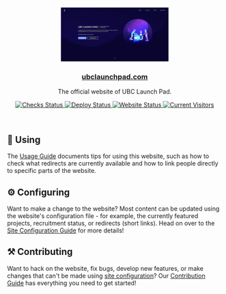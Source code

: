 <p align="center">
  <a href="https://ubclaunchpad.com">
    <img src="./.static/homepage.png" width="50%" alt="homepage"/>
  </a>
</p>

<h3 align="center">
  <a href="https://ubclaunchpad.com">ubclaunchpad.com</a>
</h3>

<p align="center">
  The official website of UBC Launch Pad.
</p>

<p align="center">
  <a href="https://github.com/ubclaunchpad/ubclaunchpad.com/actions?workflow=Checks">
    <img src="https://github.com/ubclaunchpad/ubclaunchpad.com/workflows/Checks/badge.svg"
      alt="Checks Status" />
  </a>
  <a href="https://app.netlify.com/sites/ubclaunchpad/deploys">
    <img src="https://api.netlify.com/api/v1/badges/63f72100-a34c-4ad7-b47c-8b85c179202f/deploy-status"
      alt="Deploy Status" />
  </a>
  <a href="https://ubclaunchpad.com">
    <img src="https://img.shields.io/website/https/ubclaunchpad.com.svg"
      alt="Website Status"/>
  </a>
  <a href="https://app.usefathom.com/share/ftsspsgr/ubclaunchpad.com">
    <img src="https://img.shields.io/badge/dynamic/json?color=%23533feb&label=current&query=%24.total&suffix=%20visitors&url=https%3A%2F%2Fapp.usefathom.com%2Fsites%2F4916%2Fcurrent_visitors"
      alt="Current Visitors">
  </a>
</p>

<br>

## 🔎 Using

The [Usage Guide](./USING.md) documents tips for using this website, such as how to check what redirects are currently available and how to link people directly to specific parts of the website.

## ⚙️ Configuring

Want to make a change to the website? Most content can be updated using the website's configuration file - for example, the currently featured projects, recruitment status, or redirects (short links). Head on over to the [Site Configuration Guide](https://ubclaunchpad.com/config) for more details!

## ⚒️ Contributing

Want to hack on the website, fix bugs, develop new features, or make changes that can't be made using [site configuration](#configuring)? Our [Contribution Guide](./CONTRIBUTING.md) has everything you need to get started!
